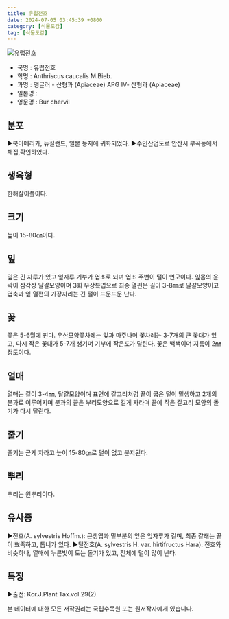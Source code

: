 ```yaml
---
title: 유럽전호
date: 2024-07-05 03:45:39 +0800
category: [식물도감]
tag: [식물도감]
---
```




![유럽전호](/fileUpload/plants/basic/Umbelliferae/Anthriscus/2382/2382_1_th2.JPG)
- 국명 : 유럽전호
- 학명 : Anthriscus caucalis M.Bieb.
- 과명 : 앵글러 - 산형과 (Apiaceae) APG Ⅳ- 산형과 (Apiaceae)
- 일본명 : 
- 영문명 : Bur chervil


## 분포
▶북아메리카, 뉴질랜드, 일본 등지에 귀화되었다.▶수인산업도로 안산시 부곡동에서 채집,확인하였다.
## 생육형
한해살이풀이다.
## 크기
높이 15-80㎝이다.
## 잎
잎은 긴 자루가 있고 잎자루 기부가 엽초로 되며 엽초 주변이 털이 연모이다. 잎몸의 윤곽이 삼각상 달걀모양이며 3회 우상복엽으로 최종 열편은 길이 3-8㎜로 달걀모양이고 엽축과 잎 열편의 가장자리는 긴 털이 드문드문 난다.
## 꽃
꽃은 5-6월에 핀다. 우산모양꽃차례는 잎과 마주나며 꽃차례는 3-7개의 큰 꽃대가 있고, 다시 작은 꽃대가 5-7개 생기며 기부에 작은포가 달린다. 꽃은 백색이며 지름이 2㎜정도이다.
## 열매
열매는 길이 3-4㎜, 달걀모양이며 표면에 갈고리처럼 끝이 굽은 털이 밀생하고 2개의 분과로 이루어지며 분과의 끝은 부리모양으로 길게 자라며 끝에 작은 갈고리 모양의 돌기가 다시 달린다.
## 줄기
줄기는 곧게 자라고 높이 15-80㎝로 털이 없고 분지된다.
## 뿌리
뿌리는 원뿌리이다.
## 유사종
▶전호(A. sylvestris Hoffm.): 근생엽과 밑부분의 잎은 잎자루가 길며, 최종 갈래는 끝이 뾰족하고, 톱니가 있다. ▶털전호(A. sylvestris H. var. hirtifructus Hara): 전호와 비슷하나, 열매에 누른빛이 도는 돌기가 있고, 전체에 털이 많이 난다.
## 특징
▶출전: Kor.J.Plant Tax.vol.29(2)






본 데이터에 대한 모든 저작권리는 국립수목원 또는 원저작자에게 있습니다.
